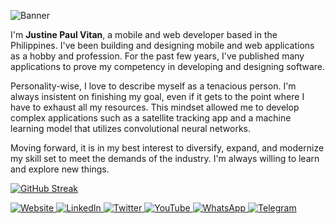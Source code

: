 ![Banner](https://res.cloudinary.com/dhv9gcew6/image/upload/q_auto/v1644324623/faq/cat_v1erjx.jpg)


I'm **Justine Paul Vitan**, a mobile and web developer based in the Philippines. I've been building and designing mobile and web applications as a hobby and profession. For the past few years, I've published many applications to prove my competency in developing and designing software.


Personality-wise, I love to describe myself as a tenacious person. I'm always insistent on finishing my goal, even if it gets to the point where I have to exhaust all my resources. This mindset allowed me to develop complex applications such as a satellite tracking app and a machine learning model that utilizes convolutional neural networks.


Moving forward, it is in my best interest to diversify, expand, and modernize my skill set to meet the demands of the industry. I'm always willing to learn and explore new things.


[![GitHub Streak](http://github-readme-streak-stats.herokuapp.com?user=jpvitan&hide_border=true&date_format=M%20j%5B%2C%20Y%5D)](https://git.io/streak-stats)


<a href="https://jpvitan.com/">
    <img src="https://img.shields.io/badge/website-000000?style=for-the-badge&logo=About.me&logoColor=white"
        alt="Website" />
</a>
<a href="https://www.linkedin.com/in/jpvitan">
    <img src="https://img.shields.io/badge/LinkedIn-0077B5?style=for-the-badge&logo=linkedin&logoColor=white"
        alt="LinkedIn" />
</a>
<a href="https://twitter.com/jpvitan_dev">
    <img src="https://img.shields.io/badge/Twitter-1DA1F2?style=for-the-badge&logo=twitter&logoColor=white"
        alt="Twitter" />
</a>
<a href="https://www.youtube.com/channel/UCTTsnWdE4HSmC7He74GxzrA">
    <img src="https://img.shields.io/badge/YouTube-FF0000?style=for-the-badge&logo=youtube&logoColor=white"
        alt="YouTube" />
</a>
<a href="https://api.whatsapp.com/send/?phone=639661869258&text&app_absent=0">
    <img src="https://img.shields.io/badge/WhatsApp-25D366?style=for-the-badge&logo=whatsapp&logoColor=white"
        alt="WhatsApp" />
</a>
<a href="https://t.me/jpvitan">
    <img src="https://img.shields.io/badge/Telegram-2CA5E0?style=for-the-badge&logo=telegram&logoColor=white"
        alt="Telegram" />
</a>
